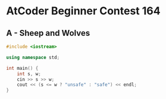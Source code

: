 # AtCoder Beginner Contest 164
## A - Sheep and Wolves
```cpp
#include <iostream>

using namespace std;

int main() {
    int s, w;
    cin >> s >> w;
    cout << (s <= w ? "unsafe" : "safe") << endl;
}
```
